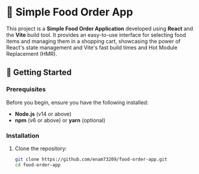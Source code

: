 # 🍕 Simple Food Order App

This project is a **Simple Food Order Application** developed using **React** and the **Vite** build tool. It provides an easy-to-use interface for selecting food items and managing them in a shopping cart, showcasing the power of React's state management and Vite's fast build times and Hot Module Replacement (HMR).

## 🚀 Getting Started

### Prerequisites

Before you begin, ensure you have the following installed:

- **Node.js** (v14 or above)
- **npm** (v6 or above) or **yarn** (optional)

### Installation

1. Clone the repository:
   ```bash
   git clone https://github.com/enam73209/food-order-app.git
   cd food-order-app
